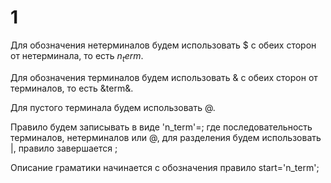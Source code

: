 # 1
Для обозначения нетерминалов будем использовать $ с обеих сторон от нетерминала, то есть $n_term$.

Для обозначения терминалов будем использовать & с обеих сторон от терминалов, то есть &term&.

Для пустого терминала будем использовать @.

Правило будем записывать в виде 'n_term'=<expression>; где <expression> последовательность терминалов, нетерминалов или @, для разделения будем использовать |, правило завершается ;

Описание граматики начинается с обозначения правило start='n_term';
